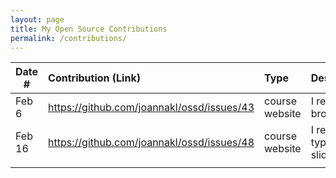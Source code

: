 ```yaml
---
layout: page
title: My Open Source Contributions
permalink: /contributions/
---
```


<!--
Type of the contribution should be "Wikipedia edit", "OpenStreet Map feature", "Documentation", "Course website", "Blog",
"Browser Add-on", etc.

The description should include a brief summary of what you did.

The link should bring us to a public page that shows your contribution. 

Replace the first row with your own contribution. 

-->





| Date #       | Contribution (Link)  | Type  | Description |
|---|:---|:---|:---|
| Feb 6   | https://github.com/joannakl/ossd/issues/43    | course website    |   I reported a broken link.    |
| Feb 16  | https://github.com/joannakl/ossd/issues/48    | course website    |   I reported a typo in slides. |
|     |     |     |      |
